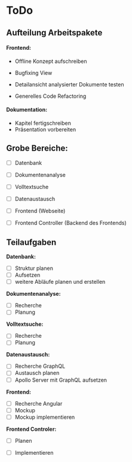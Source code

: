 # ToDo
## Aufteilung Arbeitspakete

#### Frontend:

- Offline Konzept aufschreiben

- Bugfixing View

- Detailansicht analysierter Dokumente testen

- Generelles Code Refactoring

  

#### Dokumentation:

- Kapitel fertigschreiben
- Präsentation vorbereiten



## Grobe Bereiche:

 - [ ] Datenbank

 - [ ] Dokumentenanalyse

 - [ ] Volltextsuche

 - [ ] Datenaustausch

 - [ ] Frontend (Webseite)

 - [ ] Frontend Controller (Backend des Frontends)

   

## Teilaufgaben

**Datenbank:**

 - [ ] Struktur planen
 - [ ] Aufsetzen
 - [ ] weitere Abläufe planen und erstellen

**Dokumentenanalyse:**

 - [ ] Recherche
 - [ ] Planung

**Volltextsuche:**

 - [ ] Recherche
 - [ ] Planung

**Datenaustausch:**

 - [ ] Recherche GraphQL
 - [ ] Austausch planen
 - [ ] Apollo Server mit GraphQL aufsetzen

**Frontend:**

 - [ ] Recherche Angular
 - [ ] Mockup
 - [ ] Mockup implementieren

**Frontend Controler:**

 - [ ] Planen
 - [ ] Implementieren

